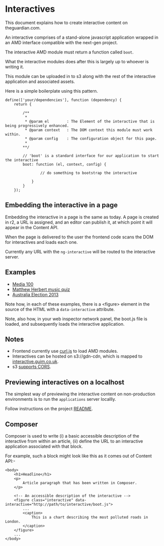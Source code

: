 # Interactives

This document explains how to create interactive content on theguardian.com.

An interactive comprises of a stand-alone javascript application wrapped in an AMD interface compatible with the next-gen project.

The interactive AMD module must return a function called `boot`.

What the interactive modules does after this is largely up to whoever is writing it.

This module can be uploaded in to s3 along with the rest of the interactive application and associated assets.

Here is a simple boilerplate using this pattern.

```
define(['your/dependencies'], function (dependency) {
    return {

        /**
         *
         * @param el        : The Element of the interactive that is being progressively enhanced. 
         * @param context   : The DOM context this module must work within.
         * @param config    : The configuration object for this page. 
         *
        **/

        // 'boot' is a standard interface for our application to start the interactive
        boot: function (el, context, config) {

                // do something to bootstrap the interactive

            }
        }
    });
```

## Embedding the interactive in a page

Embedding the interactive in a page is the same as today. A page is created in r2, a URL is assigned, and an editor can publish it, at which point it will appear in the Content API.

When the page is delivered to the user the frontend code scans the DOM for interactives and loads each one.

Currently any URL with the `ng-interactive` will be routed to the interactive server.

## Examples

- [Media 100](http://www.theguardian.com/media/ng-interactive/2013/sep/02/media-100-2013-full-list?view=mobile)
- [Matthew Herbert music quiz](http://www.theguardian.com/music/interactive/2013/aug/20/matthew-herbert-quiz-hearing?view=mobile)
- [Australia Election 2013](http://www.theguardian.com/world/australia-election-2013-interactive?view=mobile)

Note how, in each of these examples, there is a &lt;figure> element in the source of the HTML with a `data-interactive` attribute.

Note, also how, in your web inspector network panel, the boot.js file is loaded, and subsequently loads the interactive application. 

## Notes

- Frontend currently use [curl.js](https://github.com/cujojs/curl) to load AMD modules.
- Interactives can be hosted on s3://gdn-cdn, which is mapped to [interactive.guim.co.uk](http://interactive.guim.co.uk).
- s3 [supports CORS](http://docs.aws.amazon.com/AmazonS3/latest/dev/cors.html).

## Previewing interactives on a localhost

The simplest way of previewing the interactive content on non-production environments is to run the `applications` server locallly.

Follow instructions on the project [README](https://github.com/guardian/frontend/tree/master/README.md).

## Composer 

Composer is used to write (i) a basic accessible description of the interactive from within an article, (ii) define the URL to an
interactive application associated with that block.

For example, such a block might look like this as it comes out of Content API:-

```
<body>
    <h1>Headline</h1>
    <p>
        Article paragraph that has been written in Composer.
    </p>

    <!-- An accessible description of the interactive -->
    <figure class="interactive" data-interactive="http://path/to/interactive/boot.js">
        ...
        <caption>
            This is a chart describing the most polluted roads in London. 
        </caption>
    </figure>
    ...
</body>
```
